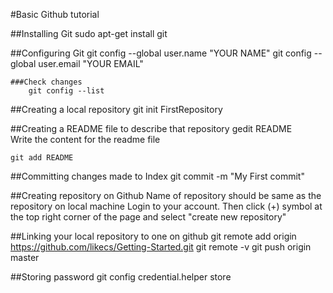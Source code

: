 #Basic Github tutorial

##Installing Git
	sudo apt-get install git

##Configuring Git
	git config --global user.name "YOUR NAME"
	git config --global user.email "YOUR EMAIL"

	###Check changes
		git config --list

##Creating a local repository
	git init FirstRepository

##Creating a README file to describe that repository
	gedit README			
	Write the content for the readme file

	git add README

##Committing changes made to Index
	git commit -m "My First commit"

##Creating repository on Github
	Name of repository should be same as the repository on local machine
	Login to your account.
	Then click (+) symbol at the top right corner of the page and select "create new repository"
		

##Linking your local repository to one on github
	git remote add origin https://github.com/likecs/Getting-Started.git
	git remote -v
	git push origin master


##Storing password
	git config credential.helper store

		




